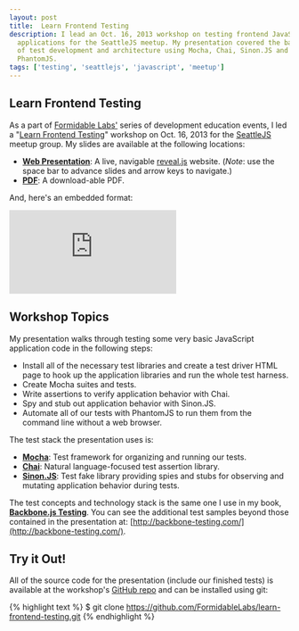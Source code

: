 ```yaml
---
layout: post
title:  Learn Frontend Testing
description: I lead an Oct. 16, 2013 workshop on testing frontend JavaScript
  applications for the SeattleJS meetup. My presentation covered the basics
  of test development and architecture using Mocha, Chai, Sinon.JS and
  PhantomJS.
tags: ['testing', 'seattlejs', 'javascript', 'meetup']
---
```


## Learn Frontend Testing

As a part of [Formidable Labs'][fmd] series of development education events, I
led a "[Learn Frontend Testing][meetup_event]" workshop on Oct. 16, 2013 for
the [SeattleJS][meetup] meetup group. My slides are available at the following
locations:

* [**Web Presentation**](http://formidablelabs.github.com/learn-frontend-testing/): A live,
  navigable [reveal.js](https://github.com/hakimel/reveal.js/) website.
  (*Note*: use the space bar to advance slides and arrow keys to navigate.)
* [**PDF**](http://formidablelabs.github.com/learn-frontend-testing/learn-frontend-testing.pdf):
  A download-able PDF.

And, here's an embedded format:

<div class="embed embed-slides">
  <iframe src="http://www.slideshare.net/slideshow/embed_code/27309486" frameborder="0" marginwidth="0" marginheight="0" scrolling="no" allowfullscreen="allowfullscreen" webkitallowfullscreen="webkitallowfullscreen" mozallowfullscreen="mozallowfullscreen">&nbsp;</iframe>
</div>

<!-- more start -->

## Workshop Topics

My presentation walks through testing some very basic JavaScript application
code in the following steps:

* Install all of the necessary test libraries and create a test driver HTML page
  to hook up the application libraries and run the whole test harness.
* Create Mocha suites and tests.
* Write assertions to verify application behavior with Chai.
* Spy and stub out application behavior with Sinon.JS.
* Automate all of our tests with PhantomJS to run them from the command line
  without a web browser.

The test stack the presentation uses is:

* **[Mocha](http://mochajs.org/)**: Test framework for
  organizing and running our tests.
* **[Chai](http://chaijs.com/)**: Natural language-focused test assertion
  library.
* **[Sinon.JS](http://sinonjs.org/)**: Test fake library providing spies
  and stubs for observing and mutating application behavior during tests.

The test concepts and technology stack is the same one I use in my book,
**[Backbone.js Testing][book_packt]**. You can see the additional test samples
beyond those contained in the presentation at:
[http://backbone-testing.com/](http://backbone-testing.com/).

## Try it Out!

All of the source code for the presentation (include our finished tests) is
available at the workshop's
[GitHub repo](https://github.com/FormidableLabs/learn-frontend-testing)
and can be installed using git:

{% highlight text %}
$ git clone https://github.com/FormidableLabs/learn-frontend-testing.git
{% endhighlight %}

[fmd]: http://formidablelabs.com/
[meetup]: http://www.meetup.com/seattlejs/
[meetup_event]: http://www.meetup.com/seattlejs/events/139993642/
[book_packt]: http://www.packtpub.com/backbonejs-testing/book

<!-- more end -->
